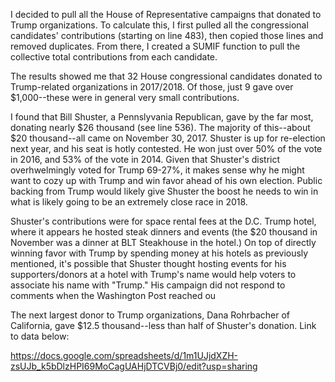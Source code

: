 I decided to pull all the House of Representative campaigns that donated to Trump organizations. To calculate this, I first pulled all the congressional candidates' contributions (starting on line 483), then copied those lines and removed duplicates. From there, I created a SUMIF function to pull the collective total contributions from each candidate. 

The results showed me that 32 House congressional candidates donated to Trump-related organizations in 2017/2018. Of those, just 9 gave over $1,000--these were in general very small contributions. 

I found that Bill Shuster, a Pennslyvania Republican, gave by the far most, donating nearly $26 thousand (see line 536). The majority of this--about $20 thousand--all came on November 30, 2017. Shuster is up for re-election next year, and his seat is hotly contested. He won just over 50% of the vote in 2016, and 53% of the vote in 2014. Given that Shuster's district overhwelmingly voted for Trump 69-27%, it makes sense why he might want to cozy up with Trump and win favor ahead of his own election. Public backing from Trump would likely give Shuster the boost he needs to win in what is likely going to be an extremely close race in 2018. 

Shuster's contributions were for space rental fees at the D.C. Trump hotel, where it appears he hosted steak dinners and events (the $20 thousand in November was a dinner at BLT Steakhouse in the hotel.) On top of directly winning favor with Trump by spending money at his hotels as previously mentioned, it's possible that Shuster thought hosting events for his supporters/donors at a hotel with Trump's name would help voters to associate his name with "Trump." His campaign did not respond to comments when the Washington Post reached ou

The next largest donor to Trump organizations, Dana Rohrbacher of California, gave $12.5 thousand--less than half of Shuster's donation. Link to data below:


https://docs.google.com/spreadsheets/d/1m1UJjdXZH-zsUJb_k5bDlzHPI69MoCagUAHjDTCVBj0/edit?usp=sharing
